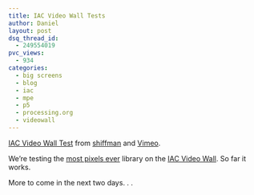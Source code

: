 ```yaml
---
title: IAC Video Wall Tests
author: Daniel
layout: post
dsq_thread_id:
  - 249554019
pvc_views:
  - 934
categories:
  - big screens
  - blog
  - iac
  - mpe
  - p5
  - processing.org
  - videowall
---
```

<p><object type="application/x-shockwave-flash" width="480" height="360" data="http://vimeo.com/moogaloop.swf?clip_id=280373&amp;server=vimeo.com&amp;fullscreen=1&amp;show_title=1&amp;show_byline=1&amp;show_portrait=1&amp;color=00ADEF"><param name="quality" value="best" /><param name="allowfullscreen" value="true" /><param name="scale" value="showAll" /><param name="movie" value="http://vimeo.com/moogaloop.swf?clip_id=280373&amp;server=vimeo.com&amp;fullscreen=1&amp;show_title=1&amp;show_byline=1&amp;show_portrait=1&amp;color=00ADEF" /></object></p>
<p><a href="http://vimeo.com/280373">IAC Video Wall Test</a> from <a href="http://vimeo.com/shiffman">shiffman</a> and <a href="http://vimeo.com">Vimeo</a>.</p>
<p>We&#8217;re testing the <a href="http://www.shiffman.net/2007/03/02/most-pixels-ever/">most pixels ever</a> library on the <a href="http://www.iac.com/">IAC Video Wall</a>.  So far it works.  </p>
<p>More to come in the next two days. . . </p>
<p><script type="text/javascript" src="http://www.flickr.com/badge_code_v2.gne?count=6&#038;display=random&#038;size=s&#038;layout=h&#038;source=user_set&#038;user=71462827%40N00&#038;set= 72157601572932676&#038;context=in%2Fset-1609469%2F"></script></p>
